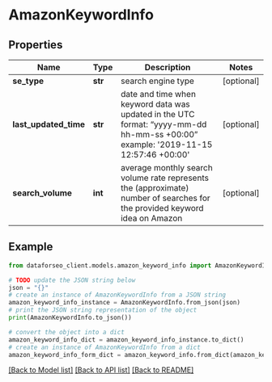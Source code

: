 # AmazonKeywordInfo


## Properties

Name | Type | Description | Notes
------------ | ------------- | ------------- | -------------
**se_type** | **str** | search engine type | [optional] 
**last_updated_time** | **str** | date and time when keyword data was updated in the UTC format: “yyyy-mm-dd hh-mm-ss +00:00” example:    &#39;2019-11-15 12:57:46 +00:00&#39; | [optional] 
**search_volume** | **int** | average monthly search volume rate represents the (approximate) number of searches for the provided keyword idea on Amazon | [optional] 

## Example

```python
from dataforseo_client.models.amazon_keyword_info import AmazonKeywordInfo

# TODO update the JSON string below
json = "{}"
# create an instance of AmazonKeywordInfo from a JSON string
amazon_keyword_info_instance = AmazonKeywordInfo.from_json(json)
# print the JSON string representation of the object
print(AmazonKeywordInfo.to_json())

# convert the object into a dict
amazon_keyword_info_dict = amazon_keyword_info_instance.to_dict()
# create an instance of AmazonKeywordInfo from a dict
amazon_keyword_info_form_dict = amazon_keyword_info.from_dict(amazon_keyword_info_dict)
```
[[Back to Model list]](../README.md#documentation-for-models) [[Back to API list]](../README.md#documentation-for-api-endpoints) [[Back to README]](../README.md)


